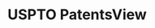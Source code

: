 ---
layout: default
bigquery: https://console.cloud.google.com/bigquery?p=patents-public-data&d=patentsview&page=dataset
citation: Attribution should be given to PatentsView for use, distribution, or derivative
  works.
code: https://github.com/CSSIP-AIR/PatentsView-Code-Snippets/
contributors: USPTO
cost: None
description: 'PatentsView includes US patent data including raw data (summaries, applications,
  pregrant applications), disambugations of inventors and assignees, and inventor
  gender estimates.  Also foreign priority data, # of figures and sheets, and government
  interest statements.'
documentation: https://patentsview.org/query/builder-faqs
last_edit: 04/09/2022, 19:02:06
location: https://patentsview.org/
maintained_by: USPTO
record_creation_timestamp: 12/2/2020 17:20:46
schema_fields:
- applicant_type
- latlong
- disamb_inventor_id_20191008
- length
- disamb_inventor_id_20190312
- _102_date
- subcategory_id
- latin_name
- number
- category_id
- level_two
- variety
- name
- symbol_position
- disamb_inventor_id_20190820
- role
- main_group
- num
- gi_statement
- level_one
- section
- lname
- state
- mainclass_id
- doctype
- citation_id
- type
- subclass
- dependent
- disamb_inventor_id_20181127
- disamb_inventor_id_20191231
- assignee_id
- disamb_assignee_id_20200331
- disamb_assignee_id_20200630
- state_fips
- classification_data_source
- classification_level
- rawlocation_id
- subgroup
- organization_id
- application_id
- country_transformed
- male
- num_figures
- term_disclaimer
- city
- disamb_assignee_id_20191231
- designation
- rawassignee_id
- longitude
- name_last
- disamb_inventor_id_20200630
- kind
- id
- disamb_inventor_id_20200331
- field_id
- num_claims
- rule_47
- name_first
- disamb_assignee_id_20190820
- title
- disamb_assignee_id_20181127
- group_id
- num_sheets
- term_grant
- disclaimer_date
- f102_date
- disamb_inventor_id_20201229
- country
- rawinventor_id
- deceased
- location_id
- f371_date
- text
- fname
- disamb_inventor_id_20200929
- filename
- subclass_id
- publication_number
- subgroup_id
- disamb_assignee_id_20200929
- category
- abstract
- lawyer_id
- disamb_inventor_id_20170808
- male_flag
- classification_status
- subsection_id
- ipc_class
- term_extension
- lapse_of_patent
- level_three
- organization
- doc_type
- disamb_assignee_id_20190312
- county_fips
- classification_value
- rel_id
- disamb_inventor_id_20180528
- group
- series_code
- county
- disamb_inventor_id_20170307
- field_title
- attribution_status
- section_id
- disamb_inventor_id_20171226
- status
- relkind
- sector_title
- latitude
- date
- action_date
- reldocno
- withdrawn
- ipc_version_indicator
- exemplary
- contract_award_number
- sequence
- uuid
- patent_id
- _371_date
- disamb_assignee_id_20191008
- disamb_inventor_id_20171003
- inventor_id
shortname: patentsview
tags:
- disambiguation
- United States
- gender
terms_of_use: Creative Commons Attribution 4.0 International License.
timeframe: 1963-1999
title: USPTO PatentsView
uuid: cf1780b1-e265-4e49-8d1d-83b9cfe0fd9a
---